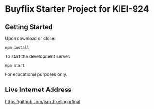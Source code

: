 # Buyflix Starter Project for KIEI-924

## Getting Started

Upon download or clone:

```
npm install
```

To start the development server:

```
npm start
```

For educational purposes only.

## Live Internet Address

https://github.com/jsmithkellogg/final

